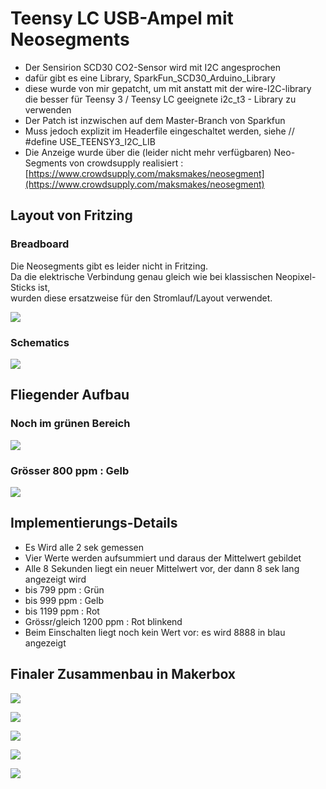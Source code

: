 # Teensy LC USB-Ampel mit Neosegments

* Der Sensirion SCD30 CO2-Sensor wird mit I2C angesprochen
* dafür gibt es eine Library, SparkFun_SCD30_Arduino_Library 
* diese wurde von mir gepatcht, um mit anstatt mit der wire-I2C-library die besser für Teensy 3 / Teensy LC geeignete i2c_t3 - Library zu verwenden
* Der Patch ist inzwischen auf dem Master-Branch von Sparkfun
* Muss jedoch explizit im Headerfile eingeschaltet werden, siehe  // #define USE_TEENSY3_I2C_LIB  
* Die Anzeige wurde über die (leider nicht mehr verfügbaren) Neo-Segments von crowdsupply realisiert : [https://www.crowdsupply.com/maksmakes/neosegment](https://www.crowdsupply.com/maksmakes/neosegment)


## Layout von Fritzing


### Breadboard

Die Neosegments gibt es leider nicht in Fritzing.   
Da die elektrische Verbindung genau gleich wie bei klassischen Neopixel-Sticks ist,   
wurden diese ersatzweise für den Stromlauf/Layout verwendet.

![](CO2_Ampel_Teensy_Neosegment_bb.png)

### Schematics

![](CO2_Ampel_Teensy_Neosegment_schem.png)


## Fliegender Aufbau

### Noch im grünen Bereich

![](ampel2.jpg)

### Grösser 800 ppm : Gelb

![](ampel1.jpg)

## Implementierungs-Details

* Es Wird alle 2 sek gemessen
* Vier Werte werden aufsummiert und daraus der Mittelwert gebildet
* Alle 8 Sekunden liegt ein neuer Mittelwert vor, der dann 8 sek lang angezeigt wird
* bis 799 ppm : Grün
* bis 999 ppm : Gelb
* bis 1199 ppm : Rot
* Grössr/gleich 1200 ppm : Rot blinkend
* Beim Einschalten liegt noch kein Wert vor: es wird 8888 in blau angezeigt

 

## Finaler Zusammenbau in Makerbox 

![](ampel3.jpg)

![](ampel4.jpg)

![](ampel5.jpg)

![](ampel6.jpg)

![](ampel7.jpg)